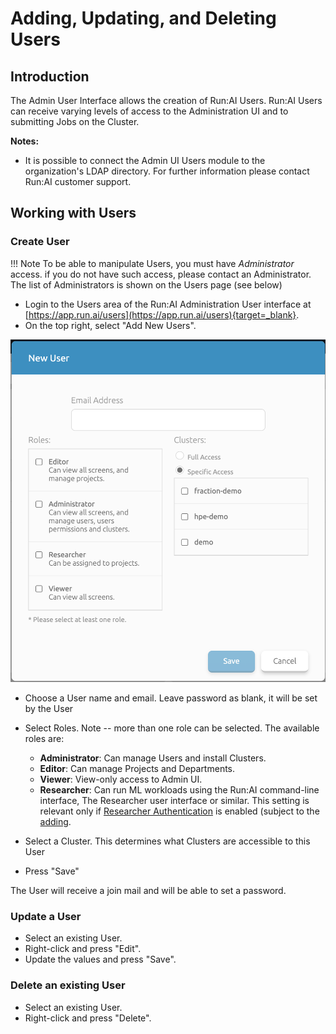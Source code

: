 # Adding, Updating, and Deleting Users

## Introduction

The Admin User Interface allows the creation of Run:AI Users. Run:AI Users can receive varying levels of access to the Administration UI and to submitting Jobs on the Cluster.

__Notes:__

*   It is possible to connect the Admin UI Users module to the organization's LDAP directory. For further information please contact Run:AI customer support.

## Working with Users

### Create User

!!! Note
    To be able to manipulate Users, you must have _Administrator_ access. if you do not have such access, please contact an Administrator. The list of Administrators is shown on the Users page (see below)

*  Login to the Users area of the Run:AI Administration User interface at [https://app.run.ai/users](https://app.run.ai/users){target=_blank}.
*  On the top right, select "Add New Users".

![mceclip2.png](img/mceclip2.png)

*   Choose a User name and email. Leave password as blank, it will be set by the User
*   Select Roles. Note -- more than one role can be selected. The available roles are:
    *  __Administrator__: Can manage Users and install Clusters. 
    *  __Editor__: Can manage Projects and Departments.
    * __Viewer__: View-only access to Admin UI.
    * __Researcher__: Can run ML workloads using the Run:AI command-line interface, The Researcher user interface or similar. This setting is relevant only if [Researcher Authentication](../Cluster-Setup/researcher-authentication.md) is enabled (subject to the [adding](../project-setup/#create-a-new-project.md).

*   Select a Cluster. This determines what Clusters are accessible to this User
*   Press "Save"

The User will receive a join mail and will be able to set a password. 

### Update a User

*   Select an existing User. 
*   Right-click and press "Edit".
*   Update the values and press "Save".

### Delete an existing User

*   Select an existing User. 
*   Right-click and press "Delete".

 
